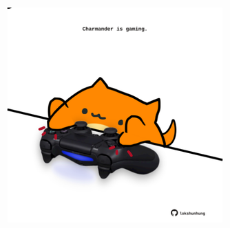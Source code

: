 <!-- built at 09/02/2024, 10:00:43 UTC -->
<p align="center">
  <img width="500" height="500" src="./ReadmeImage.svg">
</p>
